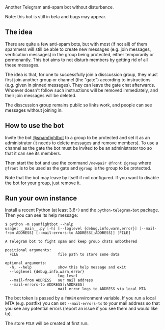 Another Telegram anti-spam bot without disturbance.

Note: this bot is still in beta and bugs may appear.

## The idea

There are quite a few anti-spam bots, but with most (if not all) of them
spammers will still be able to create new messages (e.g. join messages,
verification messages) in the group being protected, either temporarily or
permenantly. This bot aims to not disturb members by getting rid of all these
messages.

The idea is that, for one to successfully join a disscussion group, they must
first join another group or channel (the "gate") according to instructions
(e.g. given in pinned messages). They can leave the gate chat afterwards.
Whoever doesn't follow such instructions will be removed immediately, and their
join messages will be deleted.

The disscussion group remains public so links work, and people can see messages
without joining in.

## How to use the bot

Invite the bot [@spamfightbot](https://t.me/spamfightbot) to a group to be
protected and set it as an administrator (it needs to delete messages and
remove members). To use a channel as the gate the bot must be invited to be an
administrator too so that it can see its members.

Then start the bot and use the command `/newpair @front @group` where `@front`
is to be used as the gate and `@group` is the group to be protected.

Note that the bot may leave by itself if not configured. If you want to disable
the bot for your group, just remove it.

## Run your own instance

Install a recent Python (at least 3.6+) and the `python-telegram-bot` package.
Then you can see its help message:

```
$ python -m spamfightbot --help
usage: __main__.py [-h] [--loglevel {debug,info,warn,error}] [--mail-from ADDRESS] [--mail-errors-to ADDRESS[;ADDRESS]] [FILE]

A Telegram bot to fight spam and keep group chats unbothered

positional arguments:
  FILE                  file path to store some data

optional arguments:
  -h, --help            show this help message and exit
  --loglevel {debug,info,warn,error}
                        log level
  --mail-from ADDRESS   our mail address
  --mail-errors-to ADDRESS[;ADDRESS]
                        mail error logs to ADDRESS via local MTA
```

The bot token is passed by a `TOKEN` environment variable. If you run a local
MTA (e.g. postfix) you can set `--mail-errors-to` to your mail address so that
you see any potential errors (report an issue if you see them and would like to).

The store `FILE` will be created at first run.
